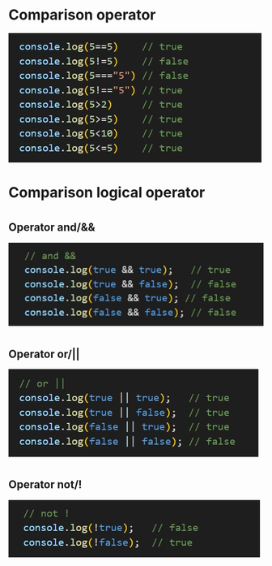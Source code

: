 # Comparison operator
![](./img/js1.jpg)
#
# Comparison logical operator
#
## Operator and/&& 
![](./img/js2.jpg)
#
## Operator or/||
![](./img/js3.jpg)
#
## Operator not/!
![](./img/js4.jpg)